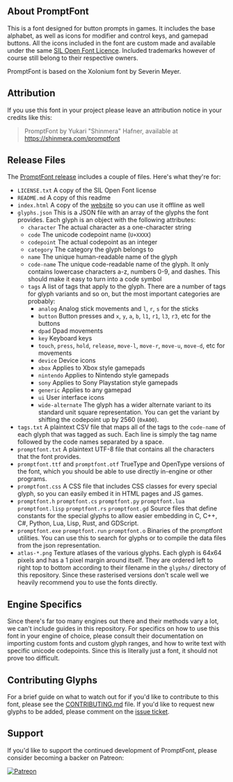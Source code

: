 ## About PromptFont
This is a font designed for button prompts in games. It includes the base alphabet, as well as icons for modifier and control keys, and gamepad buttons. All the icons included in the font are custom made and available under the same [SIL Open Font Licence](LICENSE.txt). Included trademarks however of course still belong to their respective owners.

PromptFont is based on the Xolonium font by Severin Meyer.

## Attribution
If you use this font in your project please leave an attribution notice in your credits like this:

> PromptFont by Yukari "Shinmera" Hafner, available at https://shinmera.com/promptfont

## Release Files
The [PromptFont release](https://github.com/Shinmera/promptfont/archive/refs/heads/gh-pages.zip) includes a couple of files. Here's what they're for:

- ``LICENSE.txt``
  A copy of the SIL Open Font license
- ``README.md``
  A copy of this readme
- ``index.html``
  A copy of the [website](https://shinmera.github.io/promptfont) so you can use it offline as well
- ``glyphs.json``
  This is a JSON file with an array of the glyphs the font provides. Each glyph is an object with the following attributes:
  - ``character`` The actual character as a one-character string
  - ``code`` The unicode codepoint name (``U+XXXX``)
  - ``codepoint`` The actual codepoint as an integer
  - ``category`` The category the glyph belongs to
  - ``name`` The unique human-readable name of the glyph
  - ``code-name`` The unique code-readable name of the glyph. It only contains lowercase characters a-z, numbers 0-9, and dashes. This should make it easy to turn into a code symbol
  - ``tags`` A list of tags that apply to the glyph. There are a number of tags for glyph variants and so on, but the most important categories are probably:
    - ``analog`` Analog stick movements and `l`, `r`, `s` for the sticks
    - ``button`` Button presses and `x`, `y`, `a`, `b`, `l1`, `r1`, `l3`, `r3`, etc for the buttons
    - ``dpad`` Dpad movements
    - ``key`` Keyboard keys
    - ``touch``, ``press``, ``hold``, ``release``, ``move-l``, ``move-r``, ``move-u``, ``move-d``, etc for movements
    - ``device`` Device icons
    - ``xbox`` Applies to Xbox style gamepads
    - ``nintendo`` Applies to Nintendo style gamepads
    - ``sony`` Applies to Sony Playstation style gamepads
    - ``generic`` Applies to any gamepad
    - ``ui`` User interface icons
    - ``wide-alternate`` The glyph has a wider alternate variant to its standard unit square representation. You can get the variant by shifting the codepoint up by 2560 (`0xA00`).
- ``tags.txt``
  A plaintext CSV file that maps all of the tags to the ``code-name`` of each glyph that was tagged as such. Each line is simply the tag name followed by the code names separated by a space.
- ``promptfont.txt``
  A plaintext UTF-8 file that contains all the characters that the font provides.
- ``promptfont.ttf`` and ``promptfont.otf``
  TrueType and OpenType versions of the font, which you should be able to use directly in-engine or other programs.
- ``promptfont.css``
  A CSS file that includes CSS classes for every special glyph, so you can easily embed it in HTML pages and JS games.
- ``promptfont.h`` ``promptfont.cs`` ``promptfont.py`` ``promptfont.lua`` ``promptfont.lisp`` ``promptfont.rs`` ``promptfont.gd``
  Source files that define constants for the special glyphs to allow easier embedding in C, C++, C#, Python, Lua, Lisp, Rust, and GDScript.
- ``promptfont.exe`` ``promptfont.run`` ``promptfont.o``
  Binaries of the promptfont utilities. You can use this to search for glyphs or to compile the data files from the json representation.
- ``atlas-*.png``
  Texture atlases of the various glyphs. Each glyph is 64x64 pixels and has a 1 pixel margin around itself. They are ordered left to right top to bottom according to their filename in the ``glyphs/`` directory of this repository. Since these rasterised versions don't scale well we heavily recommend you to use the fonts directly.

## Engine Specifics
Since there's far too many engines out there and their methods vary a lot, we can't include guides in this repository. For specifics on how to use this font in your engine of choice, please consult their documentation on importing custom fonts and custom glyph ranges, and how to write text with specific unicode codepoints. Since this is literally just a font, it should not prove too difficult.

## Contributing Glyphs
For a brief guide on what to watch out for if you'd like to contribute to this font, please see the [CONTRIBUTING.md](CONTRIBUTING.md) file. If you'd like to request new glyphs to be added, please comment on the [issue ticket]().

## Support
If you'd like to support the continued development of PromptFont, please consider becoming a backer on Patreon:

[![Patreon](https://filebox.tymoon.eu//file/TWpjeU9RPT0=)](https://patreon.com/shinmera)
